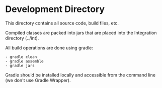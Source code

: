 Development Directory
=====================

This directory contains all source code, build files, etc.

Compiled classes are packed into jars that are placed into the Integration directory (../int).

All build operations are done using gradle:

    - gradle clean
    - gradle assemble
    - gradle jars

Gradle should be installed locally and accessible from the command line (we don't use Gradle Wrapper).
